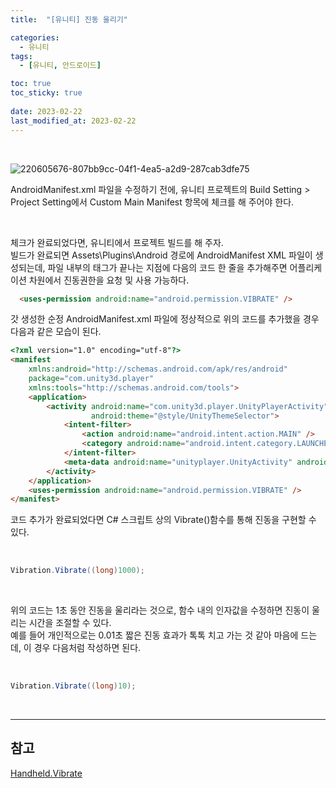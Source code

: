 ```yaml
---
title:  "[유니티] 진동 울리기"

categories:
  - 유니티
tags:
  - [유니티, 안드로이드]

toc: true
toc_sticky: true
 
date: 2023-02-22
last_modified_at: 2023-02-22
---
```


<br/>

![220605676-807bb9cc-04f1-4ea5-a2d9-287cab3dfe75](https://user-images.githubusercontent.com/96360829/223396553-bffb532a-fe0c-453d-8b2c-4c228995b4a1.png)

AndroidManifest.xml 파일을 수정하기 전에, 유니티 프로젝트의 Build Setting > Project Setting에서 Custom Main Manifest 항목에 체크를 해 주어야 한다.  

<br/>

체크가 완료되었다면, 유니티에서 프로젝트 빌드를 해 주자.  
빌드가 완료되면 Assets\Plugins\Android 경로에 AndroidManifest XML 파일이 생성되는데, 파일 내부의 <application> 태그가 끝나는 지점에 다음의 코드 한 줄을 추가해주면 어플리케이션 차원에서 진동권한을 요청 및 사용 가능하다.  

```html
  <uses-permission android:name="android.permission.VIBRATE" />
```

갓 생성한 순정 AndroidManifest.xml 파일에 정상적으로 위의 코드를 추가했을 경우 다음과 같은 모습이 된다.  

```html
<?xml version="1.0" encoding="utf-8"?>
<manifest
    xmlns:android="http://schemas.android.com/apk/res/android"
    package="com.unity3d.player"
    xmlns:tools="http://schemas.android.com/tools">
    <application>
        <activity android:name="com.unity3d.player.UnityPlayerActivity"
                  android:theme="@style/UnityThemeSelector">
            <intent-filter>
                <action android:name="android.intent.action.MAIN" />
                <category android:name="android.intent.category.LAUNCHER" />
            </intent-filter>
            <meta-data android:name="unityplayer.UnityActivity" android:value="true" />
        </activity>
    </application>
    <uses-permission android:name="android.permission.VIBRATE" />
</manifest>
```

코드 추가가 완료되었다면 C# 스크립트 상의 Vibrate()함수를 통해 진동을 구현할 수 있다.  

<br/>

```cs
Vibration.Vibrate((long)1000);
```

<br/>

위의 코드는 1초 동안 진동을 울리라는 것으로, 함수 내의 인자값을 수정하면 진동이 울리는 시간을 조절할 수 있다.  
예를 들어 개인적으로는 0.01초 짧은 진동 효과가 톡톡 치고 가는 것 같아 마음에 드는데, 이 경우 다음처럼 작성하면 된다.  

<br/>

```cs
Vibration.Vibrate((long)10);
```

<br/>

---
<h2><b>참고</b></h2>

[Handheld.Vibrate](https://docs.unity3d.com/ScriptReference/Handheld.Vibrate.html)